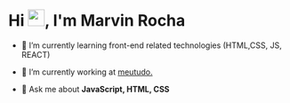 <h1 align="left">Hi <img src="https://raw.githubusercontent.com/kaueMarques/kaueMarques/master/hi.gif" height="30px">, I'm Marvin Rocha</h1>

- 🌱 I’m currently learning front-end related technologies (HTML,CSS, JS, REACT)

- 🔭 I’m currently working at [meutudo.](https://www.linkedin.com/company/meutudoapp/)

- 💬 Ask me about **JavaScript, HTML, CSS**


<!--
**mrvnrcha/mrvnrcha** is a ✨ _special_ ✨ repository because its `README.md` (this file) appears on your GitHub profile.

Here are some ideas to get you started:

- 🔭 I’m currently working on ...
- 🌱 I’m currently learning ...
- 👯 I’m looking to collaborate on ...
- 🤔 I’m looking for help with ...
- 💬 Ask me about ...
- 📫 How to reach me: ...
- 😄 Pronouns: ...
- ⚡ Fun fact: ...
-->
